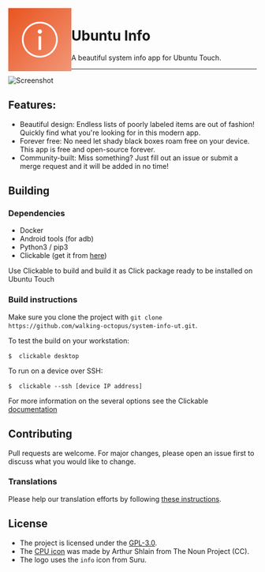 <img height="128" src="./assets/logo.png" align="left"/>

# Ubuntu Info

A beautiful system info app for Ubuntu Touch.
_________________________________

<img src="https://open-store.io/screenshots/system-info.walking-octopus-screenshot-4ff4fa94-9a16-4ad4-9e1a-ee12fd8618ce.png" alt="Screenshot" width="200" />

## Features:
 - Beautiful design: Endless lists of poorly labeled items are out of fashion! Quickly find what you're looking for in this modern app.
 - Forever free: No need let shady black boxes roam free on your device. This app is free and open-source forever.
 - Community-built: Miss something? Just fill out an issue or submit a merge request and it will be added in no time!

## Building 

### Dependencies
- Docker
- Android tools (for adb)
- Python3 / pip3
- Clickable (get it from [here](https://clickable-ut.dev/en/latest/index.html))

Use Clickable to build and build it as Click package ready to be installed on Ubuntu Touch

### Build instructions
Make sure you clone the project with
`git clone https://github.com/walking-octopus/system-info-ut.git`.

To test the build on your workstation:
```
$  clickable desktop
```

To run on a device over SSH:
```
$  clickable --ssh [device IP address]
```

For more information on the several options see the Clickable [documentation](https://clickable-ut.dev/en/latest/index.html)

## Contributing
Pull requests are welcome. For major changes, please open an issue first to discuss what you would like to change.

### Translations
Please help our translation efforts by following [these instructions](https://github.com/walking-octopus/system-info-ut/tree/main/po/README.md).

## License
 - The project is licensed under the [GPL-3.0](https://opensource.org/licenses/GPL-3.0).
 - The [CPU icon](https://thenounproject.com/icon/cpu-156717/) was made by Arthur Shlain from The Noun Project (CC).
 - The logo uses the `info` icon from Suru.
